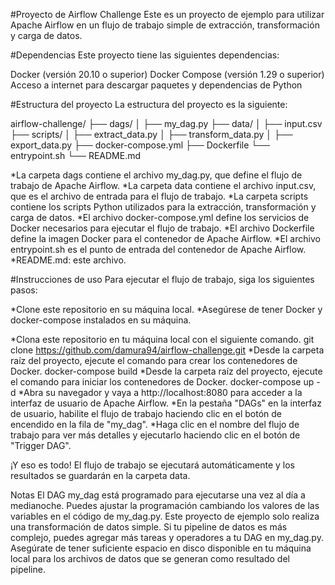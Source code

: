 #Proyecto de Airflow Challenge
Este es un proyecto de ejemplo para utilizar Apache Airflow en un flujo de trabajo simple de extracción, transformación y carga de datos.

#Dependencias
Este proyecto tiene las siguientes dependencias:

Docker (versión 20.10 o superior)
Docker Compose (versión 1.29 o superior)
Acceso a internet para descargar paquetes y dependencias de Python


#Estructura del proyecto
La estructura del proyecto es la siguiente:


airflow-challenge/
├── dags/
│   ├── my_dag.py
├── data/
│   ├── input.csv
├── scripts/
│   ├── extract_data.py
│   ├── transform_data.py
│   ├── export_data.py
├── docker-compose.yml
├── Dockerfile
└── entrypoint.sh
└── README.md

*La carpeta dags contiene el archivo my_dag.py, que define el flujo de trabajo de Apache Airflow.
*La carpeta data contiene el archivo input.csv, que es el archivo de entrada para el flujo de trabajo.
*La carpeta scripts contiene los scripts Python utilizados para la extracción, transformación y carga de datos.
*El archivo docker-compose.yml define los servicios de Docker necesarios para ejecutar el flujo de trabajo.
*El archivo Dockerfile define la imagen Docker para el contenedor de Apache Airflow.
*El archivo entrypoint.sh es el punto de entrada del contenedor de Apache Airflow.
*README.md: este archivo.


#Instrucciones de uso
Para ejecutar el flujo de trabajo, siga los siguientes pasos:

*Clone este repositorio en su máquina local.
*Asegúrese de tener Docker y docker-compose instalados en su máquina.

*Clona este repositorio en tu máquina local con el siguiente comando.
	git clone https://github.com/damura94/airflow-challenge.git
*Desde la carpeta raíz del proyecto, ejecute el comando para crear los contenedores de Docker.
	 docker-compose build
*Desde la carpeta raíz del proyecto, ejecute el comando para iniciar los contenedores de Docker.
	docker-compose up -d
*Abra su navegador y vaya a http://localhost:8080 para acceder a la interfaz de usuario de Apache Airflow.
*En la pestaña "DAGs" en la interfaz de usuario, habilite el flujo de trabajo haciendo clic en el botón de encendido en la fila de "my_dag".
*Haga clic en el nombre del flujo de trabajo para ver más detalles y ejecutarlo haciendo clic en el botón de "Trigger DAG".


¡Y eso es todo! El flujo de trabajo se ejecutará automáticamente y los resultados se guardarán en la carpeta data.

Notas
El DAG my_dag está programado para ejecutarse una vez al día a medianoche. Puedes ajustar la programación cambiando los valores de las variables en el código de my_dag.py.
Este proyecto de ejemplo solo realiza una transformación de datos simple. Si tu pipeline de datos es más complejo, puedes agregar más tareas y operadores a tu DAG en my_dag.py.
Asegúrate de tener suficiente espacio en disco disponible en tu máquina local para los archivos de datos que se generan como resultado del pipeline.